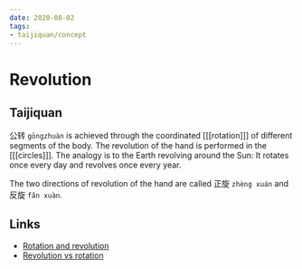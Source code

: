 ```yaml
---
date: 2020-08-02
tags:
- taijiquan/concept
---
```


# Revolution

## Taijiquan
公转 `gōngzhuàn` is achieved through the coordinated [[[rotation]]] of different segments of the body.
The revolution of the hand is performed in the [[[circles]]].
The analogy is to the Earth revolving around the Sun:  It rotates once every day and revolves once every year.

The two directions of revolution of the hand are called 正旋 `zhèng xuán` and 反旋 `fǎn xuàn`.

## Links
* [Rotation and revolution](http://practicalmethod.com/2015/10/rotation-and-revolution-taijiquan/)
* [Revolution vs rotation](http://practicalmethod.com/2010/12/revolution-vs-rotation-online-video-trailer/)
